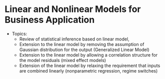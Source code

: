 # Linear and Nonlinear Models for Business Application

- Topics: 
  - Review of statistical inference based on linear model, 
  - Extension to the linear model by removing the assumption of Gaussian distribution for the output (Generalized Linear Model)
  - Extension to the linear model by allowing a correlation structure for the model residuals (mixed effect models)
  - Extension of the linear model by relaxing the requirement that inputs are combined linearly (nonparametric regression, regime switches)
